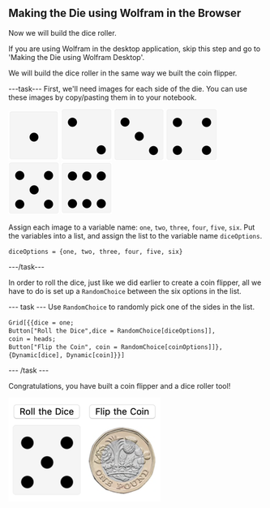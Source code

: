  ## Making the Die using Wolfram in the Browser

Now we will build the dice roller.

If you are using Wolfram in the desktop application, skip this step and go to 'Making the Die using Wolfram Desktop'.

We will build the dice roller in the same way we built the coin flipper.

---task---
First, we'll need images for each side of the die. You can use these images by copy/pasting them in to your notebook.

![Dice 1](images/dice1.png)
![Dice 2](images/dice2.png)
![Dice 3](images/dice3.png)
![Dice 4](images/dice4.png)
![Dice 5](images/dice5.png)
![Dice 6](images/dice6.png)

Assign each image to a variable name: `one`, `two`, `three`, `four`, `five`, `six`.
Put the variables into a list, and assign the list to the variable name `diceOptions`.

```
diceOptions = {one, two, three, four, five, six}
```
---/task---

In order to roll the dice, just like we did earlier to create a coin flipper, all we have to do is set up a `RandomChoice` between the six options in the list.

--- task ---
Use `RandomChoice` to randomly pick one of the sides in the list.

```
Grid[{{dice = one;
Button["Roll the Dice",dice = RandomChoice[diceOptions]],
coin = heads;
Button["Flip the Coin", coin = RandomChoice[coinOptions]]},
{Dynamic[dice], Dynamic[coin]}}]
 ```
--- /task ---

Congratulations, you have built a coin flipper and a dice roller tool!

![Complete project](images/Complete1.png)
